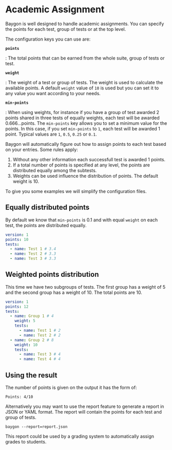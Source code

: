 # Academic Assignment

Baygon is well designed to handle academic assignments. You can specify the points for each test, group of tests or at the top level.

The configuration keys you can use are:

**`points`**

: The total points that can be earned from the whole suite, group of tests or test.

**`weight`**

: The weight of a test or group of tests. The weight is used to calculate the available points. A default `weight` value of `10` is used but you can set it to any value you want according to your needs.

**`min-points`**

: When using weights, for instance if you have a group of test awarded 2 points shared in three tests of equally weights, each test will be awarded 0.666...points. The `min-points` key allows you to set a minimum value for the points. In this case, if you set `min-points` to `1`, each test will be awarded 1 point. Typical values are `1`, `0.5`, `0.25` or `0.1`.

Baygon will automatically figure out how to assign points to each test based on your entries. Some rules apply:

1. Without any other information each successfull test is awarded 1 points.
2. If a total number of points is specified at any level, the points are distributed equally among the subtests.
3. Weights can be used influence the distribution of points. The default weight is 10.

To give you some examples we will simplify the configuration files.

## Equally distributed points

By default we know that `min-points` is 0.1 and with equal `weight` on each test, the points are distributed equally.

```yaml
version: 1
points: 10
tests:
  - name: Test 1 # 3.4
  - name: Test 2 # 3.3
  - name: Test 3 # 3.3
```

## Weighted points distribution

This time we have two subgroups of tests. The first group has a weight of 5 and the second group has a weight of 10. The total points are 10.

```yaml
version: 1
points: 12
tests:
  - name: Group 1 # 4
    weight: 5
    tests:
      - name: Test 1 # 2
      - name: Test 2 # 2
  - name: Group 2 # 8
    weight: 10
    tests:
      - name: Test 3 # 4
      - name: Test 4 # 4
```

## Using the result

The number of points is given on the output it has the form of:

```text
Points: 4/10
```

Alternatively you may want to use the report feature to generate a report in JSON or YAML format. The report will contain the points for each test and group of tests.

```console
baygon --report=report.json
```

This report could be used by a grading system to automatically assign grades to students.
